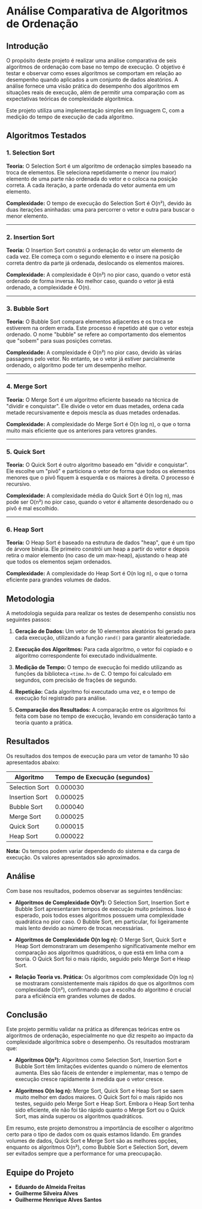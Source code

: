 # Análise Comparativa de Algoritmos de Ordenação

## Introdução

O propósito deste projeto é realizar uma análise comparativa de seis algoritmos de ordenação com base no tempo de execução. O objetivo é testar e observar como esses algoritmos se comportam em relação ao desempenho quando aplicados a um conjunto de dados aleatórios. A análise fornece uma visão prática do desempenho dos algoritmos em situações reais de execução, além de permitir uma comparação com as expectativas teóricas de complexidade algorítmica.

Este projeto utiliza uma implementação simples em linguagem C, com a medição do tempo de execução de cada algoritmo.

## Algoritmos Testados

### 1. Selection Sort
**Teoria:** O Selection Sort é um algoritmo de ordenação simples baseado na troca de elementos. Ele seleciona repetidamente o menor (ou maior) elemento de uma parte não ordenada do vetor e o coloca na posição correta. A cada iteração, a parte ordenada do vetor aumenta em um elemento.

**Complexidade:** O tempo de execução do Selection Sort é O(n²), devido às duas iterações aninhadas: uma para percorrer o vetor e outra para buscar o menor elemento.

---

### 2. Insertion Sort
**Teoria:** O Insertion Sort constrói a ordenação do vetor um elemento de cada vez. Ele começa com o segundo elemento e o insere na posição correta dentro da parte já ordenada, deslocando os elementos maiores.

**Complexidade:** A complexidade é O(n²) no pior caso, quando o vetor está ordenado de forma inversa. No melhor caso, quando o vetor já está ordenado, a complexidade é O(n).

---

### 3. Bubble Sort
**Teoria:** O Bubble Sort compara elementos adjacentes e os troca se estiverem na ordem errada. Este processo é repetido até que o vetor esteja ordenado. O nome "bubble" se refere ao comportamento dos elementos que "sobem" para suas posições corretas.

**Complexidade:** A complexidade é O(n²) no pior caso, devido às várias passagens pelo vetor. No entanto, se o vetor já estiver parcialmente ordenado, o algoritmo pode ter um desempenho melhor.

---

### 4. Merge Sort
**Teoria:** O Merge Sort é um algoritmo eficiente baseado na técnica de "dividir e conquistar". Ele divide o vetor em duas metades, ordena cada metade recursivamente e depois mescla as duas metades ordenadas.

**Complexidade:** A complexidade do Merge Sort é O(n log n), o que o torna muito mais eficiente que os anteriores para vetores grandes.

---

### 5. Quick Sort
**Teoria:** O Quick Sort é outro algoritmo baseado em "dividir e conquistar". Ele escolhe um "pivô" e particiona o vetor de forma que todos os elementos menores que o pivô fiquem à esquerda e os maiores à direita. O processo é recursivo.

**Complexidade:** A complexidade média do Quick Sort é O(n log n), mas pode ser O(n²) no pior caso, quando o vetor é altamente desordenado ou o pivô é mal escolhido.

---

### 6. Heap Sort
**Teoria:** O Heap Sort é baseado na estrutura de dados "heap", que é um tipo de árvore binária. Ele primeiro constrói um heap a partir do vetor e depois retira o maior elemento (no caso de um max-heap), ajustando o heap até que todos os elementos sejam ordenados.

**Complexidade:** A complexidade do Heap Sort é O(n log n), o que o torna eficiente para grandes volumes de dados.

## Metodologia

A metodologia seguida para realizar os testes de desempenho consistiu nos seguintes passos:

1. **Geração de Dados:** Um vetor de 10 elementos aleatórios foi gerado para cada execução, utilizando a função `rand()` para garantir aleatoriedade.
   
2. **Execução dos Algoritmos:** Para cada algoritmo, o vetor foi copiado e o algoritmo correspondente foi executado individualmente.
   
3. **Medição de Tempo:** O tempo de execução foi medido utilizando as funções da biblioteca `<time.h>` de C. O tempo foi calculado em segundos, com precisão de frações de segundo.
   
4. **Repetição:** Cada algoritmo foi executado uma vez, e o tempo de execução foi registrado para análise.
   
5. **Comparação dos Resultados:** A comparação entre os algoritmos foi feita com base no tempo de execução, levando em consideração tanto a teoria quanto a prática.

## Resultados

Os resultados dos tempos de execução para um vetor de tamanho 10 são apresentados abaixo:

| Algoritmo         | Tempo de Execução (segundos) |
|-------------------|------------------------------|
| Selection Sort    | 0.000030                     |
| Insertion Sort    | 0.000025                     |
| Bubble Sort       | 0.000040                     |
| Merge Sort        | 0.000025                     |
| Quick Sort        | 0.000015                     |
| Heap Sort         | 0.000022                     |

**Nota:** Os tempos podem variar dependendo do sistema e da carga de execução. Os valores apresentados são aproximados.

## Análise

Com base nos resultados, podemos observar as seguintes tendências:

- **Algoritmos de Complexidade O(n²):** O Selection Sort, Insertion Sort e Bubble Sort apresentaram tempos de execução muito próximos. Isso é esperado, pois todos esses algoritmos possuem uma complexidade quadrática no pior caso. O Bubble Sort, em particular, foi ligeiramente mais lento devido ao número de trocas necessárias.

- **Algoritmos de Complexidade O(n log n):** O Merge Sort, Quick Sort e Heap Sort demonstraram um desempenho significativamente melhor em comparação aos algoritmos quadráticos, o que está em linha com a teoria. O Quick Sort foi o mais rápido, seguido pelo Merge Sort e Heap Sort.

- **Relação Teoria vs. Prática:** Os algoritmos com complexidade O(n log n) se mostraram consistentemente mais rápidos do que os algoritmos com complexidade O(n²), confirmando que a escolha do algoritmo é crucial para a eficiência em grandes volumes de dados.

## Conclusão

Este projeto permitiu validar na prática as diferenças teóricas entre os algoritmos de ordenação, especialmente no que diz respeito ao impacto da complexidade algorítmica sobre o desempenho. Os resultados mostraram que:

- **Algoritmos O(n²):** Algoritmos como Selection Sort, Insertion Sort e Bubble Sort têm limitações evidentes quando o número de elementos aumenta. Eles são fáceis de entender e implementar, mas o tempo de execução cresce rapidamente à medida que o vetor cresce.

- **Algoritmos O(n log n):** Merge Sort, Quick Sort e Heap Sort se saem muito melhor em dados maiores. O Quick Sort foi o mais rápido nos testes, seguido pelo Merge Sort e Heap Sort. Embora o Heap Sort tenha sido eficiente, ele não foi tão rápido quanto o Merge Sort ou o Quick Sort, mas ainda superou os algoritmos quadráticos.

Em resumo, este projeto demonstrou a importância de escolher o algoritmo certo para o tipo de dados com os quais estamos lidando. Em grandes volumes de dados, Quick Sort e Merge Sort são as melhores opções, enquanto os algoritmos O(n²), como Bubble Sort e Selection Sort, devem ser evitados sempre que a performance for uma preocupação.

## Equipe do Projeto

- **Eduardo de Almeida Freitas**
- **Guilherme Silveira Alves**
- **Guilherme Henrique Alves Santos**

